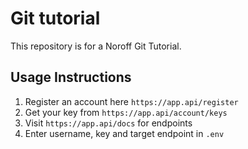 # Git tutorial

This repository is for a Noroff Git Tutorial.

## Usage Instructions

1. Register an account here `https://app.api/register`
2. Get your key from `https://app.api/account/keys`
3. Visit `https://app.api/docs` for endpoints
4. Enter username, key and target endpoint in `.env`
